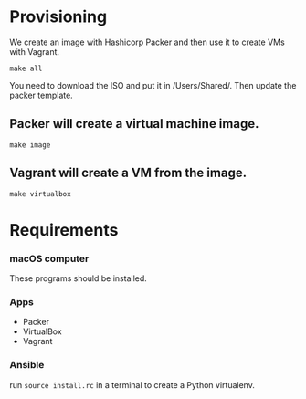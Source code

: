 # Provisioning

We create an image with Hashicorp Packer and then use it to create VMs with Vagrant.

`make all`

You need to download the ISO and put it in /Users/Shared/. Then update the packer template.

## Packer will create a virtual machine image.

`make image`

## Vagrant will create a VM from the image.

`make virtualbox`

# Requirements

### macOS computer

These programs should be installed.
### Apps
- Packer
- VirtualBox
- Vagrant

### Ansible
run `source install.rc` in a terminal to create a Python virtualenv.
